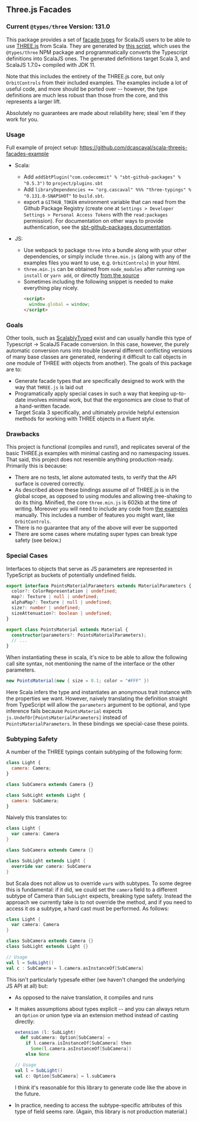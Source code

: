 ## Three.js Facades

### Current `@types/three` Version: 131.0

This package provides a set of [facade types](https://www.scala-js.org/doc/interoperability/facade-types.html) for ScalaJS users to be able to use [THREE.js](https://threejs.org/) from Scala. They are generated by [this script](https://github.com/dcascaval/parse-types), which uses the `@types/three` NPM package and programmatically converts the Typescript definitions into ScalaJS ones. The generated definitions target Scala 3, and ScalaJS 1.7.0+ compiled with JDK 11.

Note that this includes the entirety of the THREE.js core, but only `OrbitControls` from their included examples. The examples include a lot of useful code, and more should be ported over -- however, the type definitions are much less robust than those from the core, and this represents a larger lift.

Absolutely no guarantees are made about reliability here; steal 'em if they work for you.

### Usage

Full example of project setup: https://github.com/dcascaval/scala-threejs-facades-example

- Scala:
  - Add `addSbtPlugin("com.codecommit" % "sbt-github-packages" % "0.5.3")` to `project/plugins.sbt`
  - Add `libraryDependencies += "org.cascaval" %%% "three-typings" % "0.131.0-SNAPSHOT"` to `build.sbt`.
  - export a `GITHUB_TOKEN` environment variable that can read from the Github Package Registry (create one at `Settings > Developer Settings > Personal Access Tokens` with the `read:packages` permission). For documentation on other ways to provide authentication, see the [sbt-github-packages documentation](https://github.com/djspiewak/sbt-github-packages).
 
- JS:
  - Use webpack to package `three` into a bundle along with your other dependencies, or simply include `three.min.js` (along with any of the examples files you want to use, e.g. `OrbitControls`) in your html.
  - `three.min.js` can be obtained from `node_modules` after running `npm install` or `yarn add`, or directly [from the source](https://github.com/mrdoob/three.js/blob/dev/build/three.min.js)
  - Sometimes including the following snippet is needed to make everything play nicely.
    ```html
    <script>
      window.global = window;
    </script>
    ```

### Goals

Other tools, such as [ScalablyTyped](https://scalablytyped.org/docs/readme.html) exist and can usually handle this type of Typescript -> ScalaJS Facade conversion. In this case, however, the purely automatic conversion runs into trouble (several different conflicting versions of many base classes are generated, rendering it difficult to call objects in one module of THREE with objects from another). The goals of this package are to:

- Generate facade types that are specifically designed to work with the way that `THREE.js` is laid out
- Programatically apply special cases in such a way that keeping up-to-date involves minimal work, but that the ergonomics are close to that of a hand-written facade.
- Target Scala 3 specifically, and ultimately provide helpful extension methods for working with THREE objects in a fluent style.

### Drawbacks

This project is functional (compiles and runs!), and replicates several of the basic THREE.js examples with minimal casting and no namespacing issues. That said, this project does not resemble anything production-ready. Primarily this is because:

- There are no tests, let alone automated tests, to verify that the API surface is covered correctly.
- As described above these bindings assume _all_ of THREE.js is in the global scope, as opposed to using modules and allowing tree-shaking to do its thing. Minified, the core `three.min.js` is 602kb at the time of writing. Moreover you will need to include any code from [the examples](https://github.com/mrdoob/three.js/tree/dev/examples/js) manually. This includes a number of features you might want, like `OrbitControls`.
- There is no guarantee that any of the above will ever be supported
- There are some cases where mutating super types can break type safety (see below.)

### Special Cases

Interfaces to objects that serve as JS parameters are represented in TypeScript as buckets of potentially undefined fields.

```typescript
export interface PointsMaterialParameters extends MaterialParameters {
  color?: ColorRepresentation | undefined;
  map?: Texture | null | undefined;
  alphaMap?: Texture | null | undefined;
  size?: number | undefined;
  sizeAttenuation?: boolean | undefined;
}

export class PointsMaterial extends Material {
  constructor(parameters?: PointsMaterialParameters);
  // ...
}
```

When instantiating these in scala, it's nice to be able to allow the following call site syntax, not mentioning the name of the interface or the other parameters.

```scala
new PointsMaterial(new { size = 0.1; color = "#FFF" })
```

Here Scala infers the type and instantiates an anonymous trait instance with the properties we want. However, naively translating the definition straight from TypeScript will allow the `parameters` argument to be optional, and type inference fails because `PointsMaterial` expects `js.UndefOr[PointsMaterialParameters]` instead of `PointsMaterialParameters`. In these bindings we special-case these points.

### Subtyping Safety

A number of the THREE typings contain subtyping of the following form:

```javascript
class Light {
  camera: Camera;
}

class SubCamera extends Camera {}

class SubLight extends Light {
  camera: SubCamera;
}
```

Naively this translates to:

```scala
class Light {
  var camera: Camera
}

class SubCamera extends Camera {}

class SubLight extends Light {
  override var camera: SubCamera
}
```

but Scala does not allow us to override `var`s with subtypes. To some degree this is fundamental: if it did, we could set the `camera` field to a different subtype of Camera than `SubLight` expects, breaking type safety. Instead the approach we currently take is to not override the method, and if you need to access it _as_ a subtype, a hard cast must be performed. As follows:

```scala
class Light {
  var camera: Camera
}

class SubCamera extends Camera {}
class SubLight extends Light {}

// Usage
val l = SubLight()
val c : SubCamera = l.camera.asInstanceOf[SubCamera]
```

This isn't particularly typesafe either (we haven't changed the underlying JS API at all) but:

- As opposed to the naive translation, it compiles and runs
- It makes assumptions about types explicit -- and you can always return an `Option` or union type via an extension method instead of casting directly:

  ```scala
  extension (l: SubLight)
    def subCamera: Option[SubCamera] =
      if l.camera.isInstanceOf[SubCamera] then
        Some(l.camera.asInstanceOf[SubCamera])
      else None

  // Usage
  val l = SubLight()
  val c: Option[SubCamera] = l.subCamera
  ```

  I think it's reasonable for this library to generate code like the above in the future.

- In practice, needing to access the subtype-specific attributes of this type of field seems rare. (Again, this library is not production material.)
